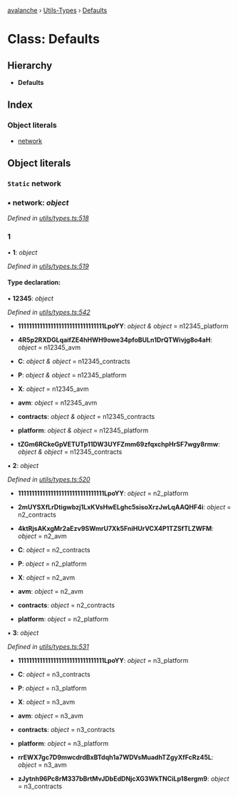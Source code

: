 [avalanche](../README.md) › [Utils-Types](../modules/utils_types.md) › [Defaults](utils_types.defaults.md)

# Class: Defaults

## Hierarchy

* **Defaults**

## Index

### Object literals

* [network](utils_types.defaults.md#static-network)

## Object literals

### `Static` network

### ▪ **network**: *object*

*Defined in [utils/types.ts:518](https://github.com/ava-labs/avalanche.js/blob/3888064/src/utils/types.ts#L518)*

###  1

• **1**: *object*

*Defined in [utils/types.ts:519](https://github.com/ava-labs/avalanche.js/blob/3888064/src/utils/types.ts#L519)*

#### Type declaration:

▪ **12345**: *object*

*Defined in [utils/types.ts:542](https://github.com/ava-labs/avalanche.js/blob/3888064/src/utils/types.ts#L542)*

* **11111111111111111111111111111111LpoYY**: *object & object* = n12345_platform

* **4R5p2RXDGLqaifZE4hHWH9owe34pfoBULn1DrQTWivjg8o4aH**: *object* = n12345_avm

* **C**: *object & object* = n12345_contracts

* **P**: *object & object* = n12345_platform

* **X**: *object* = n12345_avm

* **avm**: *object* = n12345_avm

* **contracts**: *object & object* = n12345_contracts

* **platform**: *object & object* = n12345_platform

* **tZGm6RCkeGpVETUTp11DW3UYFZmm69zfqxchpHrSF7wgy8rmw**: *object & object* = n12345_contracts

▪ **2**: *object*

*Defined in [utils/types.ts:520](https://github.com/ava-labs/avalanche.js/blob/3888064/src/utils/types.ts#L520)*

* **11111111111111111111111111111111LpoYY**: *object* = n2_platform

* **2mUYSXfLrDtigwbzj1LxKVsHwELghc5sisoXrzJwLqAAQHF4i**: *object* = n2_contracts

* **4ktRjsAKxgMr2aEzv9SWmrU7Xk5FniHUrVCX4P1TZSfTLZWFM**: *object* = n2_avm

* **C**: *object* = n2_contracts

* **P**: *object* = n2_platform

* **X**: *object* = n2_avm

* **avm**: *object* = n2_avm

* **contracts**: *object* = n2_contracts

* **platform**: *object* = n2_platform

▪ **3**: *object*

*Defined in [utils/types.ts:531](https://github.com/ava-labs/avalanche.js/blob/3888064/src/utils/types.ts#L531)*

* **11111111111111111111111111111111LpoYY**: *object* = n3_platform

* **C**: *object* = n3_contracts

* **P**: *object* = n3_platform

* **X**: *object* = n3_avm

* **avm**: *object* = n3_avm

* **contracts**: *object* = n3_contracts

* **platform**: *object* = n3_platform

* **rrEWX7gc7D9mwcdrdBxBTdqh1a7WDVsMuadhTZgyXfFcRz45L**: *object* = n3_avm

* **zJytnh96Pc8rM337bBrtMvJDbEdDNjcXG3WkTNCiLp18ergm9**: *object* = n3_contracts

